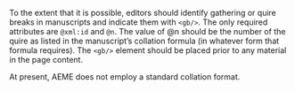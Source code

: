 To the extent that it is possible, editors should identify gathering or quire breaks in manuscripts and indicate them with `<gb/>`. The only required attributes are `@xml:id` and `@n`. The value of @n should be the number of the quire as listed in the manuscript’s collation formula (in whatever form that formula requires). The `<gb/>` element should be placed prior to any material in the page content.

At present, AEME does not employ a standard collation format.
